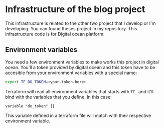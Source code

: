 # Infrastructure of the blog project

This infrastructure is related to the other two project that I develop or I'm developing. You can found theses project in my repository. This infrastructure code is for Digital ocean platform.

## Environment variables

You need a few environment variables to make works this project in digital ocean. You'll a token provided by digital ocean and this token have to be accesible from your environment variables with a special name:

````bash
export TF_DO_TOKEN=<your-token-here>
````

Terraform will read all environment variables that starts with ``TF_`` and it'll bind with the variables that you define. In this case:

````hcl
variable "do_token" {}
````

This variable defined in a terraform file will match with their respective environment variable.

